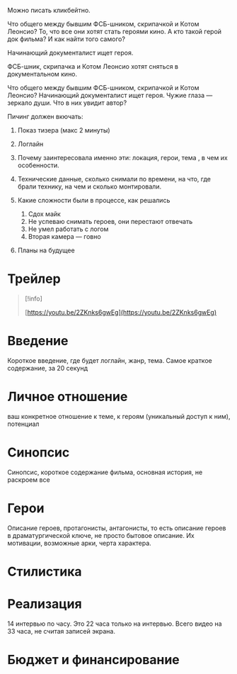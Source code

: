 Можно писать кликбейтно.

Что общего между бывшим ФСБ-шником, скрипачкой и Котом Леонсио? То, что все они хотят стать героями кино. А кто такой герой док фильма? И как найти того самого?

Начинающий документалист ищет героя.

ФСБ-шник, скрипачка и Котом Леонсио хотят сняться в документальном кино.

  

Что общего между бывшим ФСБ-шником, скрипачкой и Котом Леонсио? Начинающий документалист ищет героя. Чужие глаза — зеркало души. Что в них увидит автор?

  

Пичинг должен вкючать:

1. Показ тизера (макс 2 минуты)
2. Логлайн
3. Почему заинтересовала именно эти: локация, герои, тема , в чем их особенности.
4. Технические данные, сколько снимали по времени, на что, где брали технику, на чем и сколько монтировали.
5. Какие сложности были в процессе, как решались
    1. Сдох майк
    2. Не успеваю снимать героев, они перестают отвечать
    3. Не умел работать с логом
    4. Вторая камера — говно
    
6. Планы на будущее

# Трейлер

> [!info]  
>  
> [https://youtu.be/2ZKnks6gwEg](https://youtu.be/2ZKnks6gwEg)  

# Введение

Короткое введение, где будет логлайн, жанр, тема. Самое краткое содержание, за 20 секунд

# Личное отношение

ваш конкретное отношение к теме, к героям (уникальный доступ к ним), потенциал

# Синопсис

Синопсис, короткое содержание фильма, основная история, не раскроем все

# Герои

Описание героев, протагонисты, антагонисты, то есть описание героев в драматургической ключе, не просто бытовое описание. Их мотивации, возможные арки, черта характера.

# Стилистика

# Реализация

14 интервью по часу. Это 22 часа только на интервью. Всего видео на 33 часа, не считая записей экрана.

  

# Бюджет и финансирование